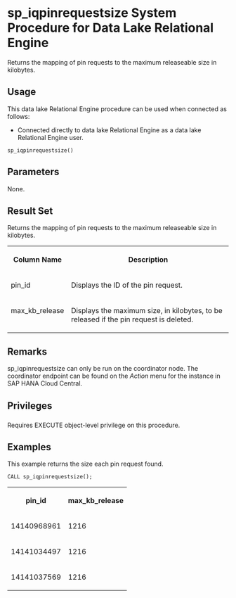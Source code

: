 <!-- loiob840d01e1af14cd490c991e2b6ce6a0d -->

# sp\_iqpinrequestsize System Procedure for Data Lake Relational Engine

Returns the mapping of pin requests to the maximum releaseable size in kilobytes.



<a name="loiob840d01e1af14cd490c991e2b6ce6a0d__section_umy_gqn_14b"/>

## Usage

This data lake Relational Engine procedure can be used when connected as follows:

-   Connected directly to data lake Relational Engine as a data lake Relational Engine user.



```
sp_iqpinrequestsize()
```



<a name="loiob840d01e1af14cd490c991e2b6ce6a0d__pin_request_size_parameters"/>

## Parameters

None.



<a name="loiob840d01e1af14cd490c991e2b6ce6a0d__pin_request_size_returns1"/>

## Result Set

Returns the mapping of pin requests to the maximum releaseable size in kilobytes.


<table>
<tr>
<th valign="top">

Column Name

</th>
<th valign="top">

Description

</th>
</tr>
<tr>
<td valign="top">

pin\_id

</td>
<td valign="top">

Displays the ID of the pin request.

</td>
</tr>
<tr>
<td valign="top">

max\_kb\_release

</td>
<td valign="top">

Displays the maximum size, in kilobytes, to be released if the pin request is deleted.

</td>
</tr>
</table>



<a name="loiob840d01e1af14cd490c991e2b6ce6a0d__pin_request_size_remarks1"/>

## Remarks

sp\_iqpinrequestsize can only be run on the coordinator node. The coordinator endpoint can be found on the *Action* menu for the instance in SAP HANA Cloud Central.



<a name="loiob840d01e1af14cd490c991e2b6ce6a0d__pin_request_size_priv1"/>

## Privileges



### 

Requires EXECUTE object-level privilege on this procedure.



<a name="loiob840d01e1af14cd490c991e2b6ce6a0d__pin_request_size_examples1"/>

## Examples

This example returns the size each pin request found.

```
CALL sp_iqpinrequestsize();
```


<table>
<tr>
<th valign="top">

pin\_id

</th>
<th valign="top">

max\_kb\_release

</th>
</tr>
<tr>
<td valign="top">

14140968961

</td>
<td valign="top">

1216

</td>
</tr>
<tr>
<td valign="top">

14141034497

</td>
<td valign="top">

1216

</td>
</tr>
<tr>
<td valign="top">

14141037569

</td>
<td valign="top">

1216

</td>
</tr>
</table>

